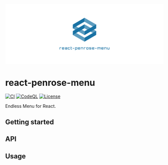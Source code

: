 ![Logo of react-penrose-menu](/docs/assets/images/facebook_cover_photo_2.png)

# react-penrose-menu

[![CI](https://github.com/oev-berlin/react-penrose-menu/actions/workflows/ci.yml/badge.svg)](https://github.com/oev-berlin/react-penrose-menu/actions/workflows/ci.yml)
[![CodeQL](https://github.com/oev-berlin/react-penrose-menu/actions/workflows/codeql-analysis.yml/badge.svg)](https://github.com/oev-berlin/react-penrose-menu/actions/workflows/codeql-analysis.yml)
[![License](https://img.shields.io/github/license/oev-berlin/react-penrose-menu)](./LICENSE)

Endless Menu for React.

## Getting started

## API

## Usage
